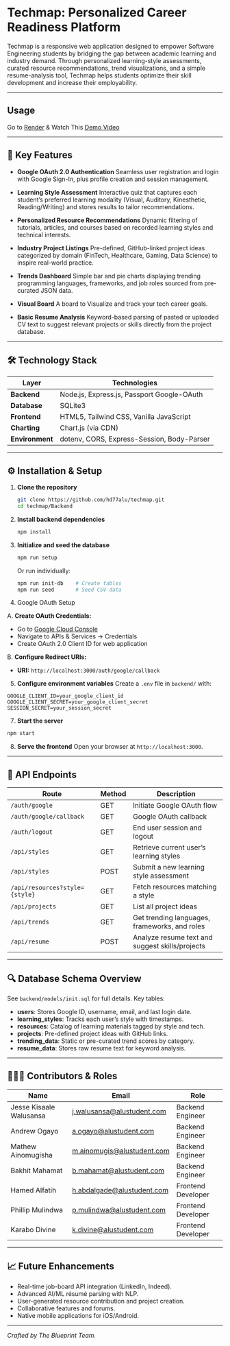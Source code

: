 # Techmap: Personalized Career Readiness Platform

Techmap is a responsive web application designed to empower Software Engineering students by bridging the gap between academic learning and industry demand. Through personalized learning-style assessments, curated resource recommendations, trend visualizations, and a simple resume-analysis tool, Techmap helps students optimize their skill development and increase their employability.

---

## Usage
Go to [Render](https://techmap-sy4z.onrender.com/)
& Watch This [Demo Video](https://screenrec.com/share/XZctJCGTUW)

---
## 🚀 Key Features

* **Google OAuth 2.0 Authentication**
  Seamless user registration and login with Google Sign-In, plus profile creation and session management.

* **Learning Style Assessment**
  Interactive quiz that captures each student’s preferred learning modality (Visual, Auditory, Kinesthetic, Reading/Writing) and stores results to tailor recommendations.

* **Personalized Resource Recommendations**
  Dynamic filtering of tutorials, articles, and courses based on recorded learning styles and technical interests.

* **Industry Project Listings**
  Pre-defined, GitHub-linked project ideas categorized by domain (FinTech, Healthcare, Gaming, Data Science) to inspire real-world practice.

* **Trends Dashboard**
  Simple bar and pie charts displaying trending programming languages, frameworks, and job roles sourced from pre-curated JSON data.

* **Visual Board**
  A board to Visualize and track your tech career goals.

* **Basic Resume Analysis**
  Keyword-based parsing of pasted or uploaded CV text to suggest relevant projects or skills directly from the project database.

---

## 🛠️ Technology Stack

| Layer           | Technologies                               |
| --------------- | ------------------------------------------ |
| **Backend**     | Node.js, Express.js, Passport Google-OAuth |
| **Database**    | SQLite3                                    |
| **Frontend**    | HTML5, Tailwind CSS, Vanilla JavaScript    |
| **Charting**    | Chart.js (via CDN)                         |
| **Environment** | dotenv, CORS, Express-Session, Body-Parser |

---

## ⚙️ Installation & Setup

1. **Clone the repository**

   ```bash
   git clone https://github.com/hd77alu/techmap.git
   cd techmap/Backend
   ```

2. **Install backend dependencies**

   ```bash
   npm install
   ```

3. **Initialize and seed the database**

   ```bash
   npm run setup
   ```
   
   Or run individually:
   ```bash
   npm run init-db    # Create tables
   npm run seed       # Seed CSV data
   ```

4. Google OAuth Setup

A. **Create OAuth Credentials:**
   - Go to [Google Cloud Console](https://console.cloud.google.com/)
   - Navigate to APIs & Services → Credentials
   - Create OAuth 2.0 Client ID for web application

B. **Configure Redirect URIs:**
   - **URI:** `http://localhost:3000/auth/google/callback`

5.  **Configure environment variables**
 Create a `.env` file in `backend/` with:
   ```env
   GOOGLE_CLIENT_ID=your_google_client_id
   GOOGLE_CLIENT_SECRET=your_google_client_secret
   SESSION_SECRET=your_session_secret
   ```
   
7.  **Start the server**

   ```bash
   npm start
   ```

8. **Serve the frontend**
   Open your browser at `http://localhost:3000`.

---

## 📡 API Endpoints

| Route                          | Method | Description                                     |
| ------------------------------ | ------ | ----------------------------------------------- |
| `/auth/google`                 | GET    | Initiate Google OAuth flow                      |
| `/auth/google/callback`        | GET    | Google OAuth callback                           |
| `/auth/logout`                 | GET    | End user session and logout                     |
| `/api/styles`                  | GET    | Retrieve current user’s learning styles         |
| `/api/styles`                  | POST   | Submit a new learning style assessment          |
| `/api/resources?style={style}` | GET    | Fetch resources matching a style                |
| `/api/projects`                | GET    | List all project ideas                          |
| `/api/trends`                  | GET    | Get trending languages, frameworks, and roles   |
| `/api/resume`                  | POST   | Analyze resume text and suggest skills/projects |

---

## 🔍 Database Schema Overview

See `backend/models/init.sql` for full details. Key tables:

* **users**: Stores Google ID, username, email, and last login date.
* **learning\_styles**: Tracks each user’s style with timestamps.
* **resources**: Catalog of learning materials tagged by style and tech.
* **projects**: Pre-defined project ideas with GitHub links.
* **trending\_data**: Static or pre-curated trend scores by category.
* **resume\_data**: Stores raw resume text for keyword analysis.

---

## 🧑‍🤝‍🧑 Contributors & Roles

| Name                    | Email                                                           | Role               |
| ----------------------- | --------------------------------------------------------------- | ------------------ |
| Jesse Kisaale Walusansa | [j.walusansa@alustudent.com](mailto:j.walusansa@alustudent.com) | Backend Engineer   |
| Andrew Ogayo            | [a.ogayo@alustudent.com](mailto:a.ogayo@alustudent.com)         | Backend Engineer   |
| Mathew Ainomugisha      | [m.ainomugis@alustudent.com](mailto:m.ainomugis@alustudent.com) | Backend Engineer   |
| Bakhit Mahamat          | [b.mahamat@alustudent.com](mailto:b.mahamat@alustudent.com)     | Backend Engineer   |
| Hamed Alfatih           | [h.abdalgade@alustudent.com](mailto:h.abdalgade@alustudent.com) | Frontend Developer |
| Phillip Mulindwa        | [p.mulindwa@alustudent.com](mailto:p.mulindwa@alustudent.com)   | Frontend Developer |
| Karabo Divine           | [k.divine@alustudent.com](mailto:k.divine@alustudent.com)       | Frontend Developer |

---

## 📈 Future Enhancements

* Real-time job-board API integration (LinkedIn, Indeed).
* Advanced AI/ML résumé parsing with NLP.
* User-generated resource contribution and project creation.
* Collaborative features and forums.
* Native mobile applications for iOS/Android.

---

*Crafted by The Blueprint Team.*
